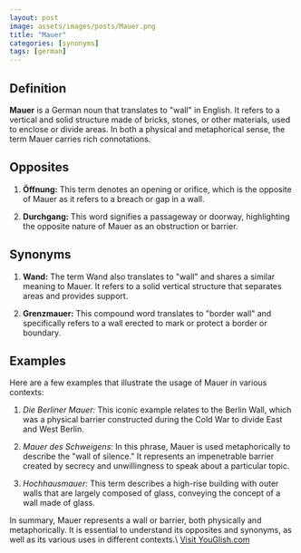 ```yaml
---
layout: post
image: assets/images/posts/Mauer.png
title: "Mauer"
categories: [synonyms]
tags: [german]
---
```


## Definition

**Mauer** is a German noun that translates to "wall" in English. It refers to a vertical and solid structure made of bricks, stones, or other materials, used to enclose or divide areas. In both a physical and metaphorical sense, the term Mauer carries rich connotations.

## Opposites

1. **Öffnung:** This term denotes an opening or orifice, which is the opposite of Mauer as it refers to a breach or gap in a wall.

2. **Durchgang:** This word signifies a passageway or doorway, highlighting the opposite nature of Mauer as an obstruction or barrier.

## Synonyms

1. **Wand:** The term Wand also translates to "wall" and shares a similar meaning to Mauer. It refers to a solid vertical structure that separates areas and provides support.

2. **Grenzmauer:** This compound word translates to "border wall" and specifically refers to a wall erected to mark or protect a border or boundary.

## Examples

Here are a few examples that illustrate the usage of Mauer in various contexts:

1. *Die Berliner Mauer:* This iconic example relates to the Berlin Wall, which was a physical barrier constructed during the Cold War to divide East and West Berlin.

2. *Mauer des Schweigens:* In this phrase, Mauer is used metaphorically to describe the "wall of silence." It represents an impenetrable barrier created by secrecy and unwillingness to speak about a particular topic.

3. *Hochhausmauer:* This term describes a high-rise building with outer walls that are largely composed of glass, conveying the concept of a wall made of glass.

In summary, Mauer represents a wall or barrier, both physically and metaphorically. It is essential to understand its opposites and synonyms, as well as its various uses in different contexts.\ <a id="yg-widget-0" class="youglish-widget" data-query="Mauer" data-lang="german" data-components="8412" data-auto-start="0" data-bkg-color="theme_light" data-title="How%20to%20pronounce%20Mauer%20in%20German"  rel="nofollow" href="https://youglish.com">Visit YouGlish.com</a><script async src="https://youglish.com/public/emb/widget.js" charset="utf-8"></script>